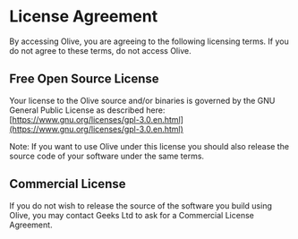 # License Agreement

By accessing Olive, you are agreeing to the following licensing terms.
If you do not agree to these terms, do not access Olive.

## Free Open Source License

Your license to the Olive source and/or binaries is governed by the GNU General Public License as described here:
[https://www.gnu.org/licenses/gpl-3.0.en.html](https://www.gnu.org/licenses/gpl-3.0.en.html)

Note: If you want to use Olive under this license you should also release the source code of your software under the same terms.

## Commercial License

If you do not wish to release the source of the software you build using Olive, you may contact Geeks Ltd to ask for a Commercial License Agreement.
